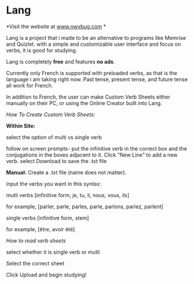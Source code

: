 # Lang

*Visit the website at www.nwvbug.com *


Lang is a project that i made to be an alternative to programs like Memrise and Quizlet. with a simple and customizable user interface and focus on verbs, it is good for studying. 

Lang is completely **free** and features **no ads**. 

Currently only French is supported with preloaded verbs, as that is the language i am taking right now. Past tense, present tense, and future tense all work for French.

In addition to French, the user can make Custom Verb Sheets either manually on their PC, or using the Online Creator built into Lang.

*How To Create Custom Verb Sheets:*


**Within Site:**


select the option of multi vs single verb


follow on screen prompts- put the infinitive verb in the correct box and the conjugations in the boxes adjacent to it.
Click "New Line" to add a new verb.
select Download to save the .txt file



**Manual:**
Create a .txt file (name does not matter).


input the verbs you want in this syntax:


mutli verbs
  [infinitive form, je, tu, il, nous, vous, ils]
  
  
  for example,
  [parler, parle, parles, parle, parlons, parlez, parlent]
  
  
single verbs
  [infinitive form, stem]
  
  
  for example,
  [être, avoir été]
  


*How to read verb sheets*


select whether it is single verb or mutli


Select the correct sheet


Click Upload and begin studying!

